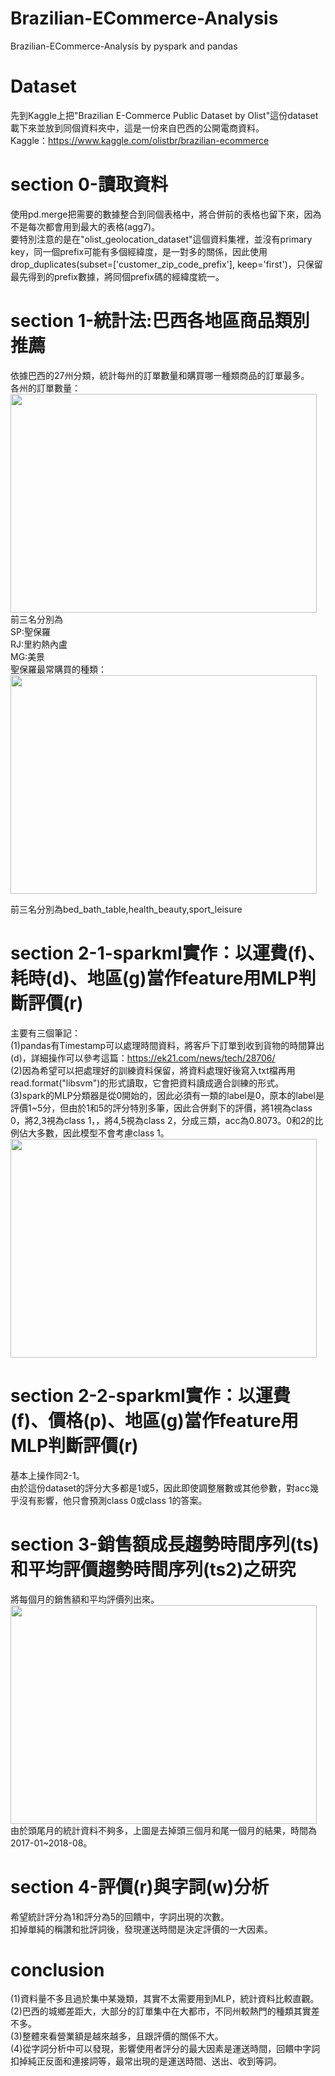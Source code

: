 # Brazilian-ECommerce-Analysis
Brazilian-ECommerce-Analysis by pyspark and pandas
# Dataset
先到Kaggle上把"Brazilian E-Commerce Public Dataset by Olist"這份dataset載下來並放到同個資料夾中，這是一份來自巴西的公開電商資料。  
Kaggle：https://www.kaggle.com/olistbr/brazilian-ecommerce
# section 0-讀取資料
使用pd.merge把需要的數據整合到同個表格中，將合併前的表格也留下來，因為不是每次都會用到最大的表格(agg7)。  
要特別注意的是在"olist_geolocation_dataset"這個資料集裡，並沒有primary key，同一個prefix可能有多個經緯度，是一對多的關係，因此使用drop_duplicates(subset=['customer_zip_code_prefix'], keep='first')，只保留最先得到的prefix數據，將同個prefix碼的經緯度統一。
# section 1-統計法:巴西各地區商品類別推薦
依據巴西的27州分類，統計每州的訂單數量和購買哪一種類商品的訂單最多。  
各州的訂單數量：  
<img width="490" height="350" src="https://github.com/star32134212/Kaggle_Data_Analysis_Project/Brazilian-ECommerce-Analysis/blob/master/img/customer_state_data.png"/>  
前三名分別為  
SP:聖保羅  
RJ:里約熱內盧  
MG:美景  
聖保羅最常購買的種類：  
<img width="490" height="350" src="https://github.com/star32134212/Brazilian-ECommerce-Analysis/blob/master/img/favorate_category_SP.png"/>  

前三名分別為bed_bath_table,health_beauty,sport_leisure  
# section 2-1-sparkml實作：以運費(f)、耗時(d)、地區(g)當作feature用MLP判斷評價(r)
主要有三個筆記：  
(1)pandas有Timestamp可以處理時間資料，將客戶下訂單到收到貨物的時間算出(d)，詳細操作可以參考這篇：https://ek21.com/news/tech/28706/  
(2)因為希望可以把處理好的訓練資料保留，將資料處理好後寫入txt檔再用read.format("libsvm")的形式讀取，它會把資料讀成適合訓練的形式。  
(3)spark的MLP分類器是從0開始的，因此必須有一類的label是0，原本的label是評價1~5分，但由於1和5的評分特別多筆，因此合併剩下的評價，將1視為class 0，將2,3視為class 1，，將4,5視為class 2，分成三類，acc為0.8073。0和2的比例佔大多數，因此模型不會考慮class 1。  
<img width="490" height="350" src="https://github.com/star32134212/Brazilian-ECommerce-Analysis/blob/master/img/train_outcome.png"/> 
# section 2-2-sparkml實作：以運費(f)、價格(p)、地區(g)當作feature用MLP判斷評價(r)
基本上操作同2-1。  
由於這份dataset的評分大多都是1或5，因此即使調整層數或其他參數，對acc幾乎沒有影響，他只會預測class 0或class 1的答案。
# section 3-銷售額成長趨勢時間序列(ts)和平均評價趨勢時間序列(ts2)之研究
將每個月的銷售額和平均評價列出來。  
<img width="490" height="350" src="https://github.com/star32134212/Brazilian-ECommerce-Analysis/blob/master/img/price_review.png"/>  
由於頭尾月的統計資料不夠多，上圖是去掉頭三個月和尾一個月的結果，時間為2017-01~2018-08。
# section 4-評價(r)與字詞(w)分析
希望統計評分為1和評分為5的回饋中，字詞出現的次數。  
扣掉單純的稱讚和批評詞後，發現運送時間是決定評價的一大因素。  
# conclusion
(1)資料量不多且過於集中某幾類，其實不太需要用到MLP，統計資料比較直觀。  
(2)巴西的城鄉差距大，大部分的訂單集中在大都市，不同州較熱門的種類其實差不多。  
(3)整體來看營業額是越來越多，且跟評價的關係不大。  
(4)從字詞分析中可以發現，影響使用者評分的最大因素是運送時間，回饋中字詞扣掉純正反面和連接詞等，最常出現的是運送時間、送出、收到等詞。
